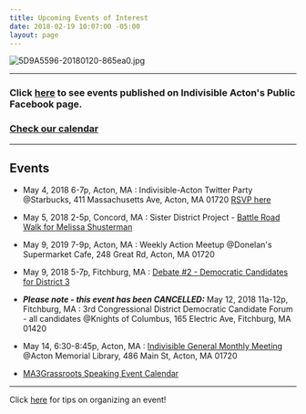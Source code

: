 ```yaml
---
title: Upcoming Events of Interest
date: 2018-02-19 10:07:00 -05:00
layout: page
---
```


![5D9A5596-20180120-865ea0.jpg](/uploads/5D9A5596-20180120-865ea0.jpg)

---

### Click [here](https://www.facebook.com/pg/IndivisibleActon/events/?ref=page_internal) to see events published on Indivisible Acton's Public Facebook page.

### [Check our calendar](http://www.indivisibleacton.org/calendar.html)

---

## Events

* May 4, 2018 6-7p, Acton, MA : Indivisible-Acton Twitter Party @Starbucks, 411 Massachusetts Ave, Acton, MA 01720 [RSVP here](https://actionnetwork.org/events/indivisible-actons-twitter-party?source=direct_link&)


* May 5, 2018 2-5p, Concord, MA : Sister District Project - [Battle Road Walk for Melissa Shusterman](http://sisterdistrictma.com/event/battle-road-walk-for-melissa-shusterman-2018-05-05/)


* May 9, 2019 7-9p, Acton, MA : Weekly Action Meetup @Donelan's Supermarket Cafe, 248 Great Rd, Acton, MA 01720


* May 9, 2018 5-7p, Fitchburg, MA : [Debate #2 - Democratic Candidates for District 3](http://www.lowellsun.com/todaysheadlines/ci_31773152/3rd-district-dem-hopefuls-join-sun-debates#ixzz5BfgCXSc2)


* ***Please note - this event has been CANCELLED:*** May 12, 2018 11a-12p, Fitchburg, MA : 3rd Congressional District Democratic Candidate Forum - all candidates @Knights of Columbus, 165 Electric Ave, Fitchburg, MA 01420


* May 14, 6:30-8:45p, Acton, MA : [Indivisible General Monthly Meeting](https://www.facebook.com/events/2083646571921060/) @Acton Memorial Library,  486 Main St, Acton, MA 01720


* [MA3Grassroots Speaking Event Calendar](https://www.ma3grassroots.com/event-calendar)

---

Click [here](http://www.indivisibleacton.org/events/organize-an-event.html) for tips on organizing an event!